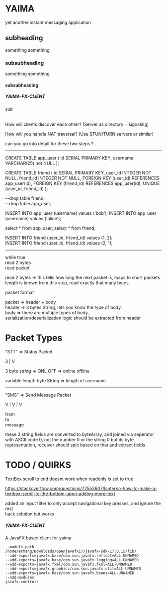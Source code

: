 # YAIMA

yet another instant messaging application 

## subheading

something something

### subsubheading

something something 

#### subsubheading

##### YAIMA-FX-CLIENT

###### sub



How will clients discover each other? (Server as directory + signaling)

How will you handle NAT traversal? (Use STUN/TURN servers or similar)

can you go into detail for these two steps ?



---

CREATE TABLE app_user (
id SERIAL PRIMARY KEY,
username VARCHAR(25) not NULL
);

CREATE TABLE friend (
id SERIAL PRIMARY KEY,
user_id INTEGER NOT NULL,
friend_id INTEGER NOT NULL,
FOREIGN KEY (user_id) REFERENCES app_user(id),
FOREIGN KEY (friend_id) REFERENCES app_user(id),
UNIQUE (user_id, friend_id)
);

--drop table friend;  
--drop table app_user;

INSERT INTO app_user (username) values ('bob');
INSERT INTO app_user (username) values ('alice');

select * from app_user;
select * from friend;

INSERT INTO friend (user_id, friend_id) values (1, 2);  
INSERT INTO friend (user_id, friend_id) values (2, 1);

---

while true  
  read 2 bytes  
  read packet  

read 2 bytes => this tells how long the next packet is, maps to short
packets length is known from this step, read exactly that many bytes

packet format

packet => header + body  
header => 3 bytes String, lets you know the type of body.  
body => there are multiple types of body,  
serialization/deserialization logic should be extracted from header  

# Packet Types  

"STT"  => Status Packet

3 | V

3 byte string => ONL OFF  => online offline

variable length byte String => length of username 

---  

"SMS" => Send Message Packet

V | V | V

from  
to  
message  

these 3 string fields are converted to byteArray, and joined via seperator with ASCII code 0, not the number 0 or the string 0 but its byte representation, receiver should split based on that and extract fields

# TODO / QUIRKS

TextBox scroll to end doesnt work when readonly is set to true  

https://stackoverflow.com/questions/72553607/lanterna-how-to-make-a-textbox-scroll-to-the-bottom-upon-adding-more-text  

added an input filter to only accept navigational key presses, and ignore the rest  
hack solution but works  



##### YAIMA-FX-CLIENT

A JavaFX based client for yaima

```
--module-path
/home/ermang/Downloads/openjavafx17/javafx-sdk-17.0.15/lib/
--add-exports=javafx.base/com.sun.javafx.reflect=ALL-UNNAMED
--add-exports=javafx.base/com.sun.javafx.logging=ALL-UNNAMED
--add-exports=javafx.fxml/com.sun.javafx.fxml=ALL-UNNAMED
--add-exports=javafx.graphics/com.sun.javafx.util=ALL-UNNAMED
--add-exports=javafx.base/com.sun.javafx.beans=ALL-UNNAMED
--add-modules
javafx.controls
```